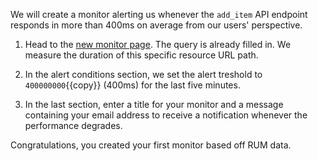 We will create a monitor alerting us whenever the `add_item` API endpoint responds in more than 400ms on average from our users' perspective.

1. Head to the [new monitor page](https://app.datadoghq.com/monitors?agg_metric=log_duration&agg_type=avg&query=%2540http.url_details.path%253A%2522%252Fapi%252Fv2%252Fstorefront%252Fcart%252Fadd_item%2522%2520%2540evt.category%253Aresource#create/rum). The query is already filled in. We measure the duration of this specific resource URL path.

2. In the alert conditions section, we set the alert treshold to `400000000`{{copy}} (400ms) for the last five minutes.

3. In the last section, enter a title for your monitor and a message containing your email address to receive a notification whenever the performance degrades.

Congratulations, you created your first monitor based off RUM data.